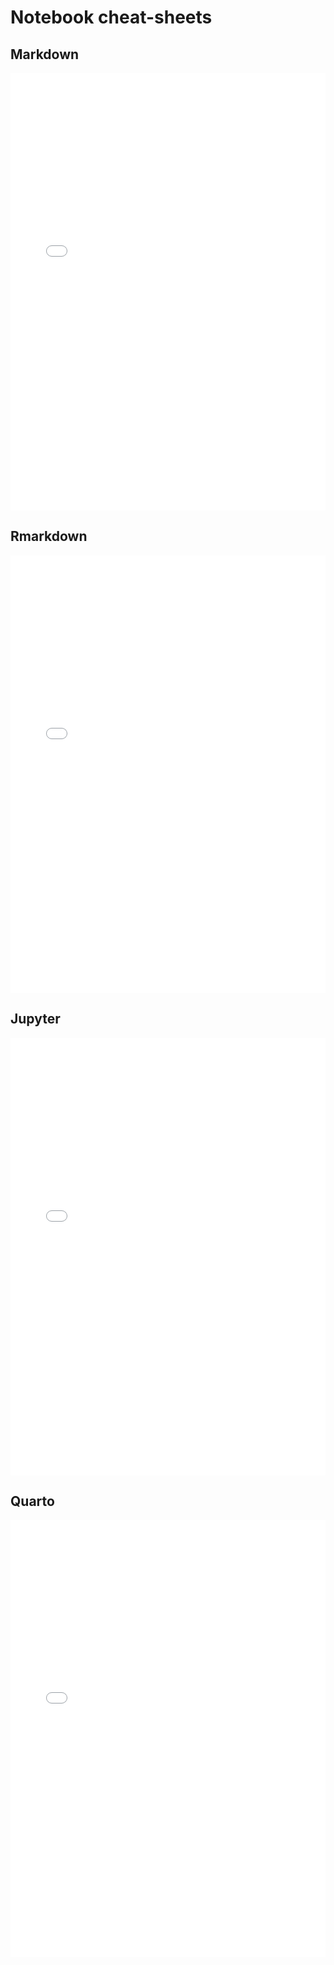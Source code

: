 # Notebook cheat-sheets

## Markdown

<iframe id="iframepdf" src="../markdown-cheatsheet.pdf" frameborder="0" width="100%" height="700" allowfullscreen="true" mozallowfullscreen="true" webkitallowfullscreen="true"></iframe> 

## Rmarkdown

<iframe id="iframepdf" src="../rmarkdown-cheatsheet.pdf" frameborder="0" width="100%" height="700" allowfullscreen="true" mozallowfullscreen="true" webkitallowfullscreen="true"></iframe> 

## Jupyter

<iframe id="iframepdf" src="../Jupyter_Notebook_CheatSheet_Edureka.pdf" frameborder="0" width="100%" height="700" allowfullscreen="true" mozallowfullscreen="true" webkitallowfullscreen="true"></iframe> 

## Quarto

<iframe id="iframepdf" src="../Quarto_Cheat_Sheet.pdf" frameborder="0" width="100%" height="700" allowfullscreen="true" mozallowfullscreen="true" webkitallowfullscreen="true"></iframe> 
